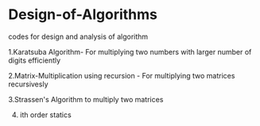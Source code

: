 # Design-of-Algorithms
codes for design and analysis of algorithm

1.Karatsuba Algorithm- For multiplying two numbers with larger number of digits efficiently

2.Matrix-Multiplication using recursion - For multiplying two matrices recursivesly

3.Strassen's Algorithm to multiply two matrices

4. ith order statics
